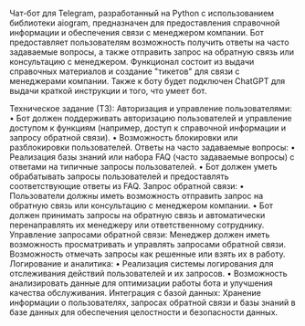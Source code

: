 Чат-бот для Telegram, разработанный на Python с использованием библиотеки aiogram, предназначен для предоставления справочной информации и обеспечения связи с менеджером компании. Бот предоставляет пользователям возможность получить ответы на часто задаваемые вопросы, а также отправить запрос на обратную связь или консультацию с менеджером. Функционал состоит из выдачи справочных материалов и создание "тикетов" для связи с менеджерами компании. Также к боту будет подключен ChatGPT для выдачи краткой инструкции и того, что умеет бот.


Техническое задание (ТЗ):
Авторизация и управление пользователями:
  •	Бот должен поддерживать авторизацию пользователей и управление доступом к функциям (например, доступ к справочной информации и запросу обратной связи).
  •	Возможность блокировки или разблокировки пользователей.
Ответы на часто задаваемые вопросы:
•	Реализация базы знаний или набора FAQ (часто задаваемые вопросы) с ответами на типичные запросы пользователей.
•	Бот должен уметь обрабатывать запросы пользователей и предоставлять соответствующие ответы из FAQ.
Запрос обратной связи:
•	Пользователи должны иметь возможность отправить запрос на обратную связь или консультацию с менеджером компании.
•	Бот должен принимать запросы на обратную связь и автоматически перенаправлять их менеджеру или ответственному сотруднику.
Управление запросами обратной связи:
Менеджер должен иметь возможность просматривать и управлять запросами обратной связи. Возможность отмечать запросы как решенные или взять их в работу.
Логирование и аналитика:
•	Реализация системы логирования для отслеживания действий пользователей и их запросов.
•	Возможность анализировать данные для оптимизации работы бота и улучшения качества обслуживания.
Интеграция с базой данных:
Хранение информации о пользователях, запросах обратной связи и базы знаний в базе данных для обеспечения целостности и безопасности данных.
